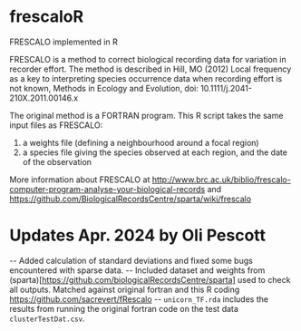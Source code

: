 # frescaloR
FRESCALO implemented in R

FRESCALO is a method to correct biological recording data for variation in recorder effort. The method is described in Hill, MO (2012) Local frequency as a key to interpreting species occurrence data when recording effort is not known, Methods in Ecology and Evolution, doi: 10.1111/j.2041-210X.2011.00146.x

The original method is a FORTRAN program. 
This R script takes the same input files as FRESCALO:   

1. a weights file (defining a neighbourhood around a focal region)
2. a species file giving the species observed at each region, and the date of the observation

More information about FRESCALO at http://www.brc.ac.uk/biblio/frescalo-computer-program-analyse-your-biological-records  and https://github.com/BiologicalRecordsCentre/sparta/wiki/frescalo

# Updates Apr. 2024 by Oli Pescott
-- Added calculation of standard deviations and fixed some bugs encountered with sparse data.
-- Included dataset and weights from (sparta)[https://github.com/biologicalRecordsCentre/sparta] used to check all outputs. Matched against original fortran and this R coding https://github.com/sacrevert/fRescalo 
-- `unicorn_TF.rda` includes the results from running the original fortran code on the test data `clusterTestDat.csv`.
